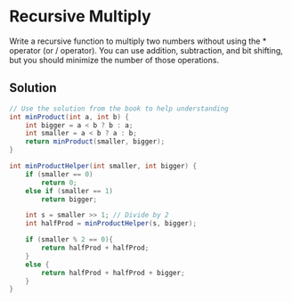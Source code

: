 # Recursive Multiply

Write a recursive function to multiply two numbers without using the * operator (or / operator). You can use addition, subtraction, and bit shifting, but you should minimize the number of those operations.

## Solution

```java
// Use the solution from the book to help understanding
int minProduct(int a, int b) {
    int bigger = a < b ? b : a;
    int smaller = a < b ? a : b;
    return minProduct(smaller, bigger);
}

int minProductHelper(int smaller, int bigger) {
    if (smaller == 0)
        return 0;
    else if (smaller == 1)
        return bigger;

    int s = smaller >> 1; // Divide by 2
    int halfProd = minProductHelper(s, bigger);

    if (smaller % 2 == 0){
        return halfProd + halfProd;
    }
    else {
        return halfProd + halfProd + bigger;
    }
}
```